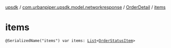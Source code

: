 [upsdk](../../index.md) / [com.urbanpiper.upsdk.model.networkresponse](../index.md) / [OrderDetail](index.md) / [items](./items.md)

# items

`@SerializedName("items") var items: `[`List`](https://kotlinlang.org/api/latest/jvm/stdlib/kotlin.collections/-list/index.html)`<`[`OrderStatusItem`](../-order-status-item/index.md)`>`